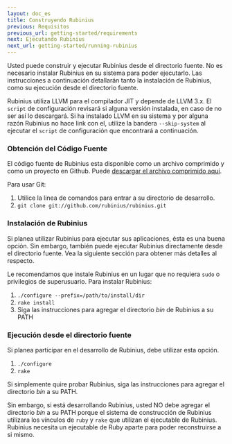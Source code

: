 ```yaml
---
layout: doc_es
title: Construyendo Rubinius
previous: Requisitos
previous_url: getting-started/requirements
next: Ejecutando Rubinius
next_url: getting-started/running-rubinius
---
```


Usted puede construir y ejecutar Rubinius desde el directorio
fuente. No es necesario instalar Rubinius en su sistema para poder
ejecutarlo.
Las instrucciones a continuación detallarán tanto la instalación de
Rubinius, como su ejecución desde el directorio fuente.

Rubinius utiliza LLVM para el compilador JIT y depende de LLVM 3.x. El `script`
de configuración revisará si alguna versión instalada, en caso de no ser 
así lo descargará. Si ha instalado LLVM en su sistema y por alguna razón
Rubinius no hace link con el, utilize la bandera `--skip-system` al ejecutar el
`script` de configuración que encontrará a continuación.

### Obtención del Código Fuente

El código fuente de Rubinius esta disponible como un archivo comprimido y como un
proyecto en Github.  Puede [descargar el archivo comprimido
aquí](https://github.com/rubinius/rubinius/tarball/master).

Para usar Git:


  1. Utilice la linea de comandos para entrar a su directorio de
  desarrollo.
  2. `git clone git://github.com/rubinius/rubinius.git`


### Instalación de Rubinius

Si planea utilizar Rubinius para ejecutar sus aplicaciones,
ésta es una buena opción. Sin embargo, también puede ejecutar Rubinius
directamente desde el directorio fuente. Vea la siguiente sección para
obtener más detalles al respecto.

Le recomendamos que instale Rubinius en un lugar que no requiera `sudo` o
privilegios de superusuario. Para instalar Rubinius:


  1. `./configure --prefix=/path/to/install/dir`
  2. `rake install`
  3. Siga las instrucciones para agregar el directorio _bin_ de Rubinius a su
     PATH

### Ejecución desde el directorio fuente

Si planea participar en el desarrollo de Rubinius, debe utilizar esta
opción.


  1. `./configure`
  2. `rake`

Si simplemente quire probar Rubinius, siga las instrucciones para
agregar el directorio _bin_ a su PATH.

Sin embargo, si está desarrollando Rubinius, usted NO debe agregar el
directorio _bin_ a su PATH porque el sistema de construcción de
Rubinius utilizara los vínculos de `ruby` y `rake` que utilizan el
ejecutable de Rubinius. Rubinius necesita
un ejecutable de Ruby aparte para poder reconstruirse a si mismo.

